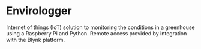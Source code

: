# Envirologger

Internet of things (IoT) solution to monitoring the conditions in a greenhouse using a Raspberry Pi and Python. Remote access provided by integration with the Blynk platform.
